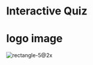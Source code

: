 # Interactive Quiz

# logo image
![rectangle-5@2x](https://github.com/CodingSuru/Suryansh/assets/120079955/76a1b6b8-d0c6-41f8-a238-b3e41c3c572a)
